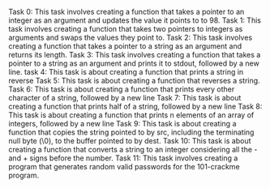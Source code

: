 Task 0: This task involves creating a function that takes a pointer to an integer as an argument and updates the value it points to to 98.
Task 1: This task involves creating a function that takes two pointers to integers as arguments and swaps the values they point to.
Task 2: This task involves creating a function that takes a pointer to a string as an argument and returns its length.
Task 3: This task involves creating a function that takes a pointer to a string as an argument and prints it to stdout, followed by a new line.
task 4: This task is about creating a function that prints a string in reverse
Task 5: This task is about creating a function that reverses a string.
Task 6: This task is about creating a function that prints every other character of a string, followed by a new line
Task 7: This task is about creating a function that prints half of a string, followed by a new line
Task 8: This task is about creating a function that prints n elements of an array of integers, followed by a new line
Task 9: This task is about creating a function that copies the string pointed to by src, including the terminating null byte (\0), to the buffer pointed to by dest.
Task 10: This task is about creating a function that converts a string to an integer considering all the - and + signs before the number.
Task 11: This task involves creating a program that generates random valid passwords for the 101-crackme program.
